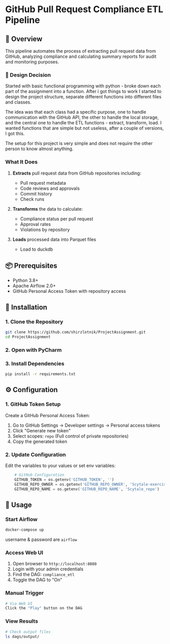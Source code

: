 # GitHub Pull Request Compliance ETL Pipeline

## 🎯 Overview

This pipeline automates the process of extracting pull request data from GitHub, analyzing compliance and calculating summary reports for audit and monitoring purposes.

### 🧱 Design Decision
Started with basic functional programming with python - broke down each part of the assignment into a function.
After i got things to work I started to design the project structure, separate different functions into different files and classes.

The idea was that each class had a specific purpose, one to handle communication with the GitHub API, the other to handle the local storage, and the central one to handle the ETL functions - extract, transform, load.
I wanted functions that are simple but not useless, after a couple of versions, I got this.

The setup for this project is very simple and does not require the other person to know almost anything.


### What It Does

1. **Extracts** pull request data from GitHub repositories including:
   - Pull request metadata
   - Code reviews and approvals
   - Commit history
   - Check runs

2. **Transforms** the data to calculate:
   - Compliance status per pull request
   - Approval rates
   - Violations by repository

3. **Loads** processed data into Parquet files
   - Load to duckdb

## 📦 Prerequisites

- Python 3.8+
- Apache Airflow 2.0+
- GitHub Personal Access Token with repository access

## 🚀 Installation

### 1. Clone the Repository

```bash
git clone https://github.com/shirzlotnik/ProjectAssignment.git
cd ProjectAssignment
```

### 2. Open with PyCharm


### 3. Install Dependencies

```bash
pip install -r requirements.txt
```


## ⚙️ Configuration

### 1. GitHub Token Setup

Create a GitHub Personal Access Token:

1. Go to GitHub Settings → Developer settings → Personal access tokens
2. Click "Generate new token"
3. Select scopes: `repo` (Full control of private repositories)
4. Copy the generated token

### 2. Update Configuration

Edit the variables to your values or set env variables:

```python
    # GitHub Configuration
    GITHUB_TOKEN = os.getenv('GITHUB_TOKEN', '')
    GITHUB_REPO_OWNER = os.getenv('GITHUB_REPO_OWNER', 'Scytale-exercise')
    GITHUB_REPO_NAME = os.getenv('GITHUB_REPO_NAME', 'Scytale_repo')
```

## 📖 Usage

### Start Airflow

```bash
docker-compose up
```
username & password are `airflow`

### Access Web UI

1. Open browser to `http://localhost:8080`
2. Login with your admin credentials
3. Find the DAG: `compliance_etl`
4. Toggle the DAG to "On"

### Manual Trigger

```bash
# Via Web UI
Click the "Play" button on the DAG
```

### View Results

```bash
# Check output files
ls dags/output/

```
